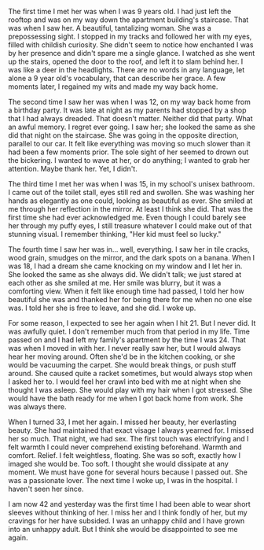 The first time I met her was when I was 9 years old. I had just left the rooftop and was on my way down the apartment building's staircase. That was when I saw her. A beautiful, tantalizing woman. She was a prepossessing sight. I stopped in my tracks and followed her with my eyes, filled with childish curiosity. She didn't seem to notice how enchanted I was by her presence and didn't spare me a single glance. I watched as she went up the stairs, opened the door to the roof, and left it to slam behind her. I was like a deer in the headlights. There are no words in any language, let alone a 9 year old's vocabulary, that can describe her grace. A few moments later, I regained my wits and made my way back home.

The second time I saw her was when I was 12, on my way back home from a birthday party. It was late at night as my parents had stopped by a shop that I had always dreaded. That doesn't matter. Neither did that party. What an awful memory. I regret ever going. I saw her; she looked the same as she did that night on the staircase. She was going in the opposite direction, parallel to our car. It felt like everything was moving so much slower than it had been a few moments prior. The sole sight of her seemed to drown out the bickering. I wanted to wave at her, or do anything; I wanted to grab her attention. Maybe thank her. Yet, I didn't. 

The third time I met her was when I was 15, in my school's unisex bathroom. I came out of the toilet stall, eyes still red and swollen. She was washing her hands as elegantly as one could, looking as beautiful as ever. She smiled at me through her reflection in the mirror. At least I think she did. That was the first time she had ever acknowledged me. Even though I could barely see her through my puffy eyes, I still treasure whatever I could make out of that stunning visual. I remember thinking, "Her kid must feel so lucky."

The fourth time I saw her was in... well, everything. I saw her in tile cracks, wood grain, smudges on the mirror, and the dark spots on a banana. When I was 18, I had a dream she came knocking on my window and I let her in. She looked the same as she always did. We didn't talk; we just stared at each other as she smiled at me. Her smile was blurry, but it was a comforting view. When it felt like enough time had passed, I told her how beautiful she was and thanked her for being there for me when no one else was. I told her she is free to leave, and she did. I woke up.

For some reason, I expected to see her again when I hit 21. But I never did. It was awfully quiet. I don't remember much from that period in my life. Time passed on and I had left my family's apartment by the time I was 24. That was when I moved in with her. I never really saw her, but I would always hear her moving around. Often she'd be in the kitchen cooking, or she would be vacuuming the carpet. She would break things, or push stuff around. She caused quite a racket sometimes, but would always stop when I asked her to. I would feel her crawl into bed with me at night when she thought I was asleep. She would play with my hair when I got stressed. She would have the bath ready for me when I got back home from work. She was always there.

When I turned 33, I met her again. I missed her beauty, her everlasting beauty. She had maintained that exact visage I always yearned for. I missed her so much. That night, we had sex. The first touch was electrifying and I felt warmth I could never comprehend existing beforehand. Warmth and comfort. Relief. I felt weightless, floating. She was so soft, exactly how I imaged she would be. Too soft. I thought she would dissipate at any moment. We must have gone for several hours because I passed out. She was a passionate lover. The next time I woke up, I was in the hospital. I haven't seen her since.

I am now 42 and yesterday was the first time I had been able to wear short sleeves without thinking of her. I miss her and I think fondly of her, but my cravings for her have subsided. I was an unhappy child and I have grown into an unhappy adult. But I think she would be disappointed to see me again.